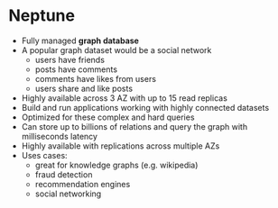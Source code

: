 # Neptune

- Fully managed **graph database**
- A popular graph dataset would be a social network
    - users have friends
    - posts have comments
    - comments have likes from users
    - users share and like posts
- Highly available across 3 AZ with up to 15 read replicas
- Build and run applications working with highly connected datasets
- Optimized for these complex and hard queries
- Can store up to billions of relations and query the graph with milliseconds latency
- Highly available with replications across multiple AZs
- Uses cases: 
    - great for knowledge graphs (e.g. wikipedia)
    - fraud detection
    - recommendation engines
    - social networking
